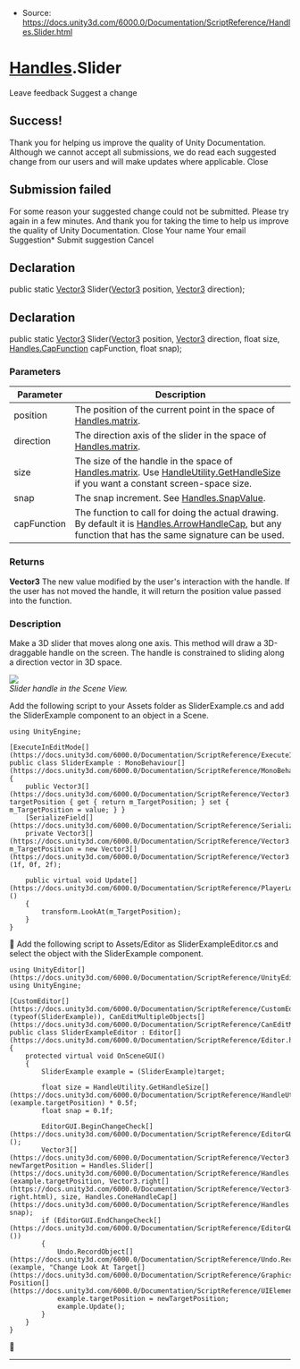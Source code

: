 * Source: https://docs.unity3d.com/6000.0/Documentation/ScriptReference/Handles.Slider.html

#  [Handles](https://docs.unity3d.com/6000.0/Documentation/ScriptReference/Handles.html).Slider
Leave feedback
Suggest a change
## Success!
Thank you for helping us improve the quality of Unity Documentation. Although we cannot accept all submissions, we do read each suggested change from our users and will make updates where applicable.
Close
## Submission failed
For some reason your suggested change could not be submitted. Please <a>try again</a> in a few minutes. And thank you for taking the time to help us improve the quality of Unity Documentation.
Close
Your name Your email Suggestion* Submit suggestion
Cancel
## Declaration
public static [Vector3](https://docs.unity3d.com/6000.0/Documentation/ScriptReference/Vector3.html) Slider([Vector3](https://docs.unity3d.com/6000.0/Documentation/ScriptReference/Vector3.html) position, [Vector3](https://docs.unity3d.com/6000.0/Documentation/ScriptReference/Vector3.html) direction); 
## Declaration
public static [Vector3](https://docs.unity3d.com/6000.0/Documentation/ScriptReference/Vector3.html) Slider([Vector3](https://docs.unity3d.com/6000.0/Documentation/ScriptReference/Vector3.html) position, [Vector3](https://docs.unity3d.com/6000.0/Documentation/ScriptReference/Vector3.html) direction, float size, [Handles.CapFunction](https://docs.unity3d.com/6000.0/Documentation/ScriptReference/Handles.CapFunction.html) capFunction, float snap); 
### Parameters
Parameter | Description  
---|---  
position | The position of the current point in the space of [Handles.matrix](https://docs.unity3d.com/6000.0/Documentation/ScriptReference/Handles-matrix.html).  
direction | The direction axis of the slider in the space of [Handles.matrix](https://docs.unity3d.com/6000.0/Documentation/ScriptReference/Handles-matrix.html).  
size | The size of the handle in the space of [Handles.matrix](https://docs.unity3d.com/6000.0/Documentation/ScriptReference/Handles-matrix.html). Use [HandleUtility.GetHandleSize](https://docs.unity3d.com/6000.0/Documentation/ScriptReference/HandleUtility.GetHandleSize.html) if you want a constant screen-space size.  
snap | The snap increment. See [Handles.SnapValue](https://docs.unity3d.com/6000.0/Documentation/ScriptReference/Handles.SnapValue.html).  
capFunction | The function to call for doing the actual drawing. By default it is [Handles.ArrowHandleCap](https://docs.unity3d.com/6000.0/Documentation/ScriptReference/Handles.ArrowHandleCap.html), but any function that has the same signature can be used.  
### Returns
**Vector3** The new value modified by the user's interaction with the handle. If the user has not moved the handle, it will return the position value passed into the function. 
### Description
Make a 3D slider that moves along one axis.
This method will draw a 3D-draggable handle on the screen. The handle is constrained to sliding along a direction vector in 3D space.  
  
![](https://docs.unity3d.com/6000.0/Documentation/StaticFiles/ScriptRefImages/SliderHandle.png)  
_Slider handle in the Scene View._  
  
Add the following script to your Assets folder as SliderExample.cs and add the SliderExample component to an object in a Scene.
```
using UnityEngine;  
  
[ExecuteInEditMode[](https://docs.unity3d.com/6000.0/Documentation/ScriptReference/ExecuteInEditMode.html)]
public class SliderExample : MonoBehaviour[](https://docs.unity3d.com/6000.0/Documentation/ScriptReference/MonoBehaviour.html)
{
    public Vector3[](https://docs.unity3d.com/6000.0/Documentation/ScriptReference/Vector3.html) targetPosition { get { return m_TargetPosition; } set { m_TargetPosition = value; } }
    [SerializeField[](https://docs.unity3d.com/6000.0/Documentation/ScriptReference/SerializeField.html)]
    private Vector3[](https://docs.unity3d.com/6000.0/Documentation/ScriptReference/Vector3.html) m_TargetPosition = new Vector3[](https://docs.unity3d.com/6000.0/Documentation/ScriptReference/Vector3.html)(1f, 0f, 2f);  
  
    public virtual void Update[](https://docs.unity3d.com/6000.0/Documentation/ScriptReference/PlayerLoop.Update.html)()
    {
        transform.LookAt(m_TargetPosition);
    }
}

```

Add the following script to Assets/Editor as SliderExampleEditor.cs and select the object with the SliderExample component.
```
using UnityEditor[](https://docs.unity3d.com/6000.0/Documentation/ScriptReference/UnityEditor.html);
using UnityEngine;  
  
[CustomEditor[](https://docs.unity3d.com/6000.0/Documentation/ScriptReference/CustomEditor.html)(typeof(SliderExample)), CanEditMultipleObjects[](https://docs.unity3d.com/6000.0/Documentation/ScriptReference/CanEditMultipleObjects.html)]
public class SliderExampleEditor : Editor[](https://docs.unity3d.com/6000.0/Documentation/ScriptReference/Editor.html)
{
    protected virtual void OnSceneGUI()
    {
        SliderExample example = (SliderExample)target;  
  
        float size = HandleUtility.GetHandleSize[](https://docs.unity3d.com/6000.0/Documentation/ScriptReference/HandleUtility.GetHandleSize.html)(example.targetPosition) * 0.5f;
        float snap = 0.1f;  
  
        EditorGUI.BeginChangeCheck[](https://docs.unity3d.com/6000.0/Documentation/ScriptReference/EditorGUI.BeginChangeCheck.html)();
        Vector3[](https://docs.unity3d.com/6000.0/Documentation/ScriptReference/Vector3.html) newTargetPosition = Handles.Slider[](https://docs.unity3d.com/6000.0/Documentation/ScriptReference/Handles.Slider.html)(example.targetPosition, Vector3.right[](https://docs.unity3d.com/6000.0/Documentation/ScriptReference/Vector3-right.html), size, Handles.ConeHandleCap[](https://docs.unity3d.com/6000.0/Documentation/ScriptReference/Handles.ConeHandleCap.html), snap);
        if (EditorGUI.EndChangeCheck[](https://docs.unity3d.com/6000.0/Documentation/ScriptReference/EditorGUI.EndChangeCheck.html)())
        {
            Undo.RecordObject[](https://docs.unity3d.com/6000.0/Documentation/ScriptReference/Undo.RecordObject.html)(example, "Change Look At Target[](https://docs.unity3d.com/6000.0/Documentation/ScriptReference/GraphicsBuffer.Target.html) Position[](https://docs.unity3d.com/6000.0/Documentation/ScriptReference/UIElements.Position.html)");
            example.targetPosition = newTargetPosition;
            example.Update();
        }
    }
}

```

* * *
